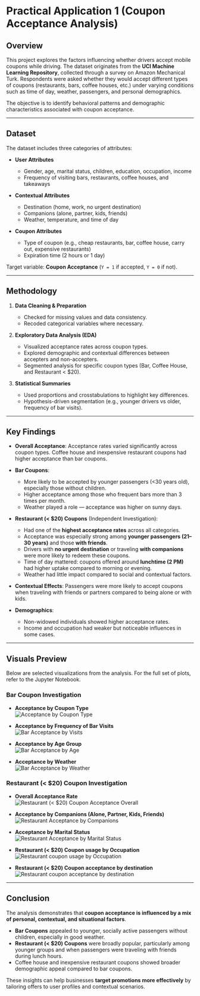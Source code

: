 # Practical Application 1 (Coupon Acceptance Analysis)  

## Overview  
This project explores the factors influencing whether drivers accept mobile coupons while driving. The dataset originates from the **UCI Machine Learning Repository**, collected through a survey on Amazon Mechanical Turk. Respondents were asked whether they would accept different types of coupons (restaurants, bars, coffee houses, etc.) under varying conditions such as time of day, weather, passengers, and personal demographics.  

The objective is to identify behavioral patterns and demographic characteristics associated with coupon acceptance.  

---

## Dataset  
The dataset includes three categories of attributes:  

- **User Attributes**  
  - Gender, age, marital status, children, education, occupation, income  
  - Frequency of visiting bars, restaurants, coffee houses, and takeaways  

- **Contextual Attributes**  
  - Destination (home, work, no urgent destination)  
  - Companions (alone, partner, kids, friends)  
  - Weather, temperature, and time of day  

- **Coupon Attributes**  
  - Type of coupon (e.g., cheap restaurants, bar, coffee house, carry out, expensive restaurants)  
  - Expiration time (2 hours or 1 day)  

Target variable: **Coupon Acceptance** (`Y = 1` if accepted, `Y = 0` if not).  

---

## Methodology  
1. **Data Cleaning & Preparation**  
   - Checked for missing values and data consistency.  
   - Recoded categorical variables where necessary.  

2. **Exploratory Data Analysis (EDA)**  
   - Visualized acceptance rates across coupon types.  
   - Explored demographic and contextual differences between accepters and non-accepters.  
   - Segmented analysis for specific coupon types (Bar, Coffee House, and Restaurant < $20).  

3. **Statistical Summaries**  
   - Used proportions and crosstabulations to highlight key differences.  
   - Hypothesis-driven segmentation (e.g., younger drivers vs older, frequency of bar visits).  

---

## Key Findings  
- **Overall Acceptance**: Acceptance rates varied significantly across coupon types. Coffee house and inexpensive restaurant coupons had higher acceptance than bar coupons.  

- **Bar Coupons**:  
  - More likely to be accepted by younger passengers (<30 years old), especially those without children.  
  - Higher acceptance among those who frequent bars more than 3 times per month.  
  - Weather played a role — acceptance was higher on sunny days.  

- **Restaurant (< $20) Coupons** (Independent Investigation):  
  - Had one of the **highest acceptance rates** across all categories.  
  - Acceptance was especially strong among **younger passengers (21–30 years)** and those **with friends**.  
  - Drivers with **no urgent destination** or traveling **with companions** were more likely to redeem these coupons.  
  - Time of day mattered: coupons offered around **lunchtime (2 PM)** had higher uptake compared to morning or evening.  
  - Weather had little impact compared to social and contextual factors.  

- **Contextual Effects**: Passengers were more likely to accept coupons when traveling with friends or partners compared to being alone or with kids.  

- **Demographics**:  
  - Non-widowed individuals showed higher acceptance rates.  
  - Income and occupation had weaker but noticeable influences in some cases.  

---

## Visuals Preview  

Below are selected visualizations from the analysis. For the full set of plots, refer to the Jupyter Notebook.  

### Bar Coupon Investigation  

- **Acceptance by Coupon Type**  
  ![Acceptance by Coupon Type](/Practical_Application_1/images/bar_plot_coupon_type_accepted.png)  
  
- **Acceptance by Frequency of Bar Visits**  
  ![Bar Acceptance by Visits](/Practical_Application_1/images/bar_coupon_freq_bar_visits.png)  

- **Acceptance by Age Group**  
  ![Bar Acceptance by Age](/Practical_Application_1/images/bar_coupon_accept_age.png)  

- **Acceptance by Weather**  
  ![Bar Acceptance by Weather](/Practical_Application_1/images/histogram_temperature_accepted.png)  


### Restaurant (< $20) Coupon Investigation  

- **Overall Acceptance Rate**  
  ![Restaurant (< $20) Coupon Acceptance Overall](/Practical_Application_1/images/restaurant_coupon_acceptance.png)  

- **Acceptance by Companions (Alone, Partner, Kids, Friends)**  
  ![Restaurant Acceptance by Companions](/Practical_Application_1/images/restaurant_coupon_occupancy.png)  

- **Acceptance by Marital Status**  
  ![Restaurant Acceptance by Marital Status](/Practical_Application_1/images/restaurant_coupon_marital_status.png)

- **Restaurant (< $20) Coupon usage by Occupation**  
  ![Restaurant coupon usage by Occupation](/Practical_Application_1/images/restaurant_coupon_gender_occupation.png)

- **Restaurant (< $20) Coupon acceptance by destination**  
  ![Restaurant coupon acceptance by destination](/Practical_Application_1/images/restaurant_coupon_destination.png)   

---

## Conclusion  
The analysis demonstrates that **coupon acceptance is influenced by a mix of personal, contextual, and situational factors**.  

- **Bar Coupons** appealed to younger, socially active passengers without children, especially in good weather.  
- **Restaurant (< $20) Coupons** were broadly popular, particularly among younger groups and when passengers were traveling with friends during lunch hours.  
- Coffee house and inexpensive restaurant coupons showed broader demographic appeal compared to bar coupons.  

These insights can help businesses **target promotions more effectively** by tailoring offers to user profiles and contextual scenarios.  
